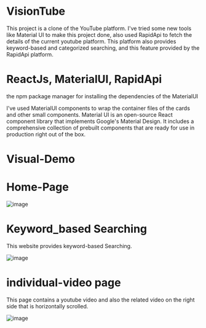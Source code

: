 # VisionTube

This project is a clone of the YouTube platform. I've tried some new tools like Material UI to make this project done, also used RapidApi to fetch the details of the current youtube platform. This platform also provides keyword-based and categorized searching, and this feature provided by the RapidApi platform. 

# ReactJs, MaterialUI, RapidApi  

the npm package manager for installing the dependencies of the MaterialUI

I've used MaterialUI components to wrap the container files of the cards and other small components. 
Material UI is an open-source React component library that implements Google's Material Design. It includes a comprehensive collection of prebuilt components that are ready for use in production right out of the box. 

# Visual-Demo

# Home-Page 

![image](https://github.com/Dhruv29103/VizionTube/assets/91152898/af0cb073-75d3-4c14-bd02-0b4e24132a31)

# Keyword_based Searching

This website provides keyword-based Searching.

![image](https://github.com/Dhruv29103/VizionTube/assets/91152898/642bb124-8512-4d07-ae6c-078805182aa3) 

# individual-video page 

This page contains a youtube video and also the related video on the right side that is horizontally scrolled. 

![image](https://github.com/Dhruv29103/VizionTube/assets/91152898/1ed2973e-0968-4ce7-bd60-fb3c99e0e850)

            
